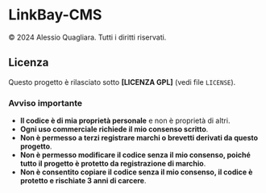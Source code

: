 # LinkBay-CMS  
© 2024 Alessio Quagliara. Tutti i diritti riservati.  

## Licenza  
Questo progetto è rilasciato sotto **[LICENZA GPL]** (vedi file `LICENSE`).  

### Avviso importante  
- **Il codice è di mia proprietà personale** e non è proprietà di altri.  
- **Ogni uso commerciale richiede il mio consenso scritto**.  
- **Non è permesso a terzi registrare marchi o brevetti derivati da questo progetto**.
- **Non è permesso modificare il codice senza il mio consenso, poiché tutto il progetto è protetto da registrazione di marchio**.
- **Non è consentito copiare il codice senza il mio consenso, il codice è protetto e rischiate 3 anni di carcere**.  
